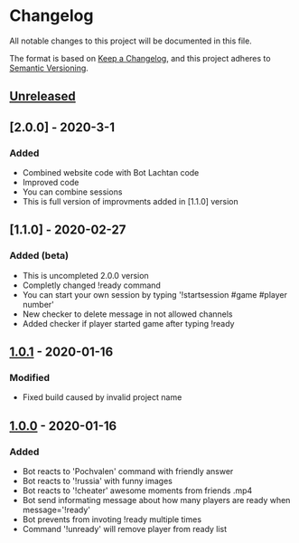 # Changelog
All notable changes to this project will be documented in this file.

The format is based on [Keep a Changelog](https://keepachangelog.com/en/1.0.0/),
and this project adheres to [Semantic Versioning](https://semver.org/spec/v2.0.0.html).

## [Unreleased]

## [2.0.0] - 2020-3-1
### Added
- Combined website code with Bot Lachtan code
- Improved code
- You can combine sessions
- This is full version of improvments added in [1.1.0] version

## [1.1.0] - 2020-02-27
### Added (beta)
- This is uncompleted 2.0.0 version
- Completly changed !ready command
- You can start your own session by typing '!startsession #game #player number'
- New checker to delete message in not allowed channels
- Added checker if player started game after typing !ready

## [1.0.1] - 2020-01-16
### Modified
- Fixed build caused by invalid project name

## [1.0.0] - 2020-01-16
### Added
- Bot reacts to 'Pochvalen' command with friendly answer
- Bot reacts to '!russia' with funny images
- Bot reacts to '!cheater' awesome moments from friends .mp4
- Bot send informating message about how many players are ready when message='!ready'
- Bot prevents from invoting !ready multiple times
- Command '!unready' will remove player from ready list

[Unreleased]: https://github.com/chalankolachtanovity/Bot_ready/tree/master
[1.0.0]: https://github.com/chalankolachtanovity/Bot_ready/tree/v1.0.0
[1.0.1]: https://github.com/chalankolachtanovity/Bot_ready/tree/v1.0.1